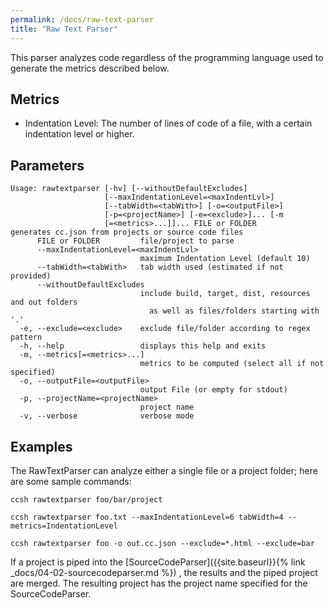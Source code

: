 ```yaml
---
permalink: /docs/raw-text-parser
title: "Raw Text Parser"
---
```


This parser analyzes code regardless of the programming language used to generate the metrics described below.

## Metrics

- Indentation Level: The number of lines of code of a file, with a certain indentation level or higher.

## Parameters

```
Usage: rawtextparser [-hv] [--withoutDefaultExcludes]
                     [--maxIndentationLevel=<maxIndentLvl>]
                     [--tabWidth=<tabWith>] [-o=<outputFile>]
                     [-p=<projectName>] [-e=<exclude>]... [-m
                     [=<metrics>...]]... FILE or FOLDER
generates cc.json from projects or source code files
      FILE or FOLDER         file/project to parse
      --maxIndentationLevel=<maxIndentLvl>
                             maximum Indentation Level (default 10)
      --tabWidth=<tabWith>   tab width used (estimated if not provided)
      --withoutDefaultExcludes
                             include build, target, dist, resources and out folders
                               as well as files/folders starting with '.'
  -e, --exclude=<exclude>    exclude file/folder according to regex pattern
  -h, --help                 displays this help and exits
  -m, --metrics[=<metrics>...]
                             metrics to be computed (select all if not specified)
  -o, --outputFile=<outputFile>
                             output File (or empty for stdout)
  -p, --projectName=<projectName>
                             project name
  -v, --verbose              verbose mode
```

## Examples

The RawTextParser can analyze either a single file or a project folder; here are some sample commands:

```
ccsh rawtextparser foo/bar/project
```

```
ccsh rawtextparser foo.txt --maxIndentationLevel=6 tabWidth=4 --metrics=IndentationLevel
```

```
ccsh rawtextparser foo -o out.cc.json --exclude=*.html --exclude=bar
```

If a project is piped into the [SourceCodeParser]({{site.baseurl}}{% link _docs/04-02-sourcecodeparser.md %}) , the results and the piped project are merged.
The resulting project has the project name specified for the SourceCodeParser.
